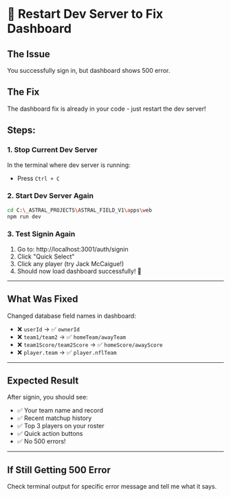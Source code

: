 # 🔄 Restart Dev Server to Fix Dashboard

## The Issue
You successfully sign in, but dashboard shows 500 error.

## The Fix
The dashboard fix is already in your code - just restart the dev server!

## Steps:

### 1. Stop Current Dev Server
In the terminal where dev server is running:
- Press `Ctrl + C`

### 2. Start Dev Server Again
```bash
cd C:\_ASTRAL_PROJECTS\ASTRAL_FIELD_V1\apps\web
npm run dev
```

### 3. Test Signin Again
1. Go to: http://localhost:3001/auth/signin
2. Click "Quick Select"
3. Click any player (try Jack McCaigue!)
4. Should now load dashboard successfully! 🎉

---

## What Was Fixed
Changed database field names in dashboard:
- ❌ `userId` → ✅ `ownerId`
- ❌ `team1/team2` → ✅ `homeTeam/awayTeam`
- ❌ `team1Score/team2Score` → ✅ `homeScore/awayScore`
- ❌ `player.team` → ✅ `player.nflTeam`

---

## Expected Result

After signin, you should see:
- ✅ Your team name and record
- ✅ Recent matchup history
- ✅ Top 3 players on your roster
- ✅ Quick action buttons
- ✅ No 500 errors!

---

## If Still Getting 500 Error

Check terminal output for specific error message and tell me what it says.

